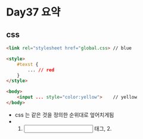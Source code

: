 # Day37 요약

## css

```html
<link rel="stylesheet href="global.css> // blue

<style>
    #texst {
        ... // red
    }
</style>

<body>
    <input ... style="color:yellow">    // yellow
</body>
```

* css 는 같은 것을 정의한 순위대로 엎어치게됨
* 1. <input> 태그, 2. <style> 태그, 3. <link> 태그 

**inline, inline-block**

* inline 은 컨텐츠 영역만큼만 크기를 가짐. (width, height 적용 X)
* inline-block은 크기를 명시적으로 지정 가능함. (width, height 적용 O)

**position**

* static
* relative
* absolute
* fixed
* sticky